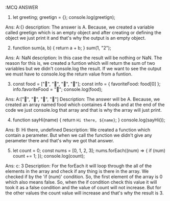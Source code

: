 :MCQ ANSWER
1. let greeting;
greetign = {};
console.log(greetign);

Ans: A:{}
description: The answer is A. Because, we created a variable called greetign which is an empty object and after creating or defining the object we just print it and that's why the output is an empty object.

2. function sum(a, b) {
  return a + b;
}
sum(1, "2");

Ans: A: NaN 
description: In this case the result will be nothing or NaN. The reason for this is, we created a funtion which will return the sum of two variables but we didn't console.log the result. If we want to see the output we must have to console.log the return value from a funtion. 

3. const food = ["🍕", "🍫", "🥑", "🍔"];
const info = { favoriteFood: food[0] };
info.favoriteFood = "🍝";
console.log(food);

Ans: A:["🍕", "🍫", "🥑", "🍔"]
Description: The answer will be A. Because, we created an array named food which containes 4 foods and at the end of the code we just console.log that array and that is why the array will just print. 

4. function sayHi(name) {
  return `Hi there, ${name}`;
}
console.log(sayHi());

Ans: B: Hi there, undefined
Description: We created a function which contain a perameter. But when we call the function we didn't give any perameter there and that's why we got that answer. 

5. let count = 0;
const nums = [0, 1, 2, 3];
nums.forEach((num) => {
  if (num) count += 1;
});
console.log(count);

Ans: c: 3
Description: For the forEach it will loop through the all of the elements in the array and check if any thing is there in the array. We checked if by the 'if (num)' condition. So, the first element of the array is 0 which also means false. So, when the if condition check this value it will took it as a false condition and the value of count will not increase. But for the other values the count value will increase and that's why the result is 3. 
